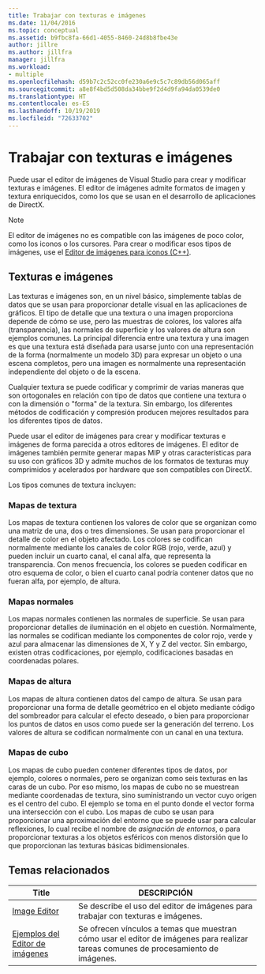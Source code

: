 ```yaml
---
title: Trabajar con texturas e imágenes
ms.date: 11/04/2016
ms.topic: conceptual
ms.assetid: b9fbc8fa-66d1-4055-8460-24d8b8fbe43e
author: jillre
ms.author: jillfra
manager: jillfra
ms.workload:
- multiple
ms.openlocfilehash: d59b7c2c52cc0fe230a6e9c5c7c89db56d065aff
ms.sourcegitcommit: a8e8f4bd5d508da34bbe9f2d4d9fa94da0539de0
ms.translationtype: HT
ms.contentlocale: es-ES
ms.lasthandoff: 10/19/2019
ms.locfileid: "72633702"
---
```

# <a name="work-with-textures-and-images"></a>Trabajar con texturas e imágenes

Puede usar el editor de imágenes de Visual Studio para crear y modificar texturas e imágenes. El editor de imágenes admite formatos de imagen y textura enriquecidos, como los que se usan en el desarrollo de aplicaciones de DirectX.

> [!NOTE]
> El editor de imágenes no es compatible con las imágenes de poco color, como los iconos o los cursores. Para crear o modificar esos tipos de imágenes, use el [Editor de imágenes para iconos (C++)](/cpp/windows/image-editor-for-icons).

## <a name="textures-and-images"></a>Texturas e imágenes

Las texturas e imágenes son, en un nivel básico, simplemente tablas de datos que se usan para proporcionar detalle visual en las aplicaciones de gráficos. El tipo de detalle que una textura o una imagen proporciona depende de cómo se use, pero las muestras de colores, los valores alfa (transparencia), las normales de superficie y los valores de altura son ejemplos comunes. La principal diferencia entre una textura y una imagen es que una textura está diseñada para usarse junto con una representación de la forma (normalmente un modelo 3D) para expresar un objeto o una escena completos, pero una imagen es normalmente una representación independiente del objeto o de la escena.

Cualquier textura se puede codificar y comprimir de varias maneras que son ortogonales en relación con tipo de datos que contiene una textura o con la dimensión o "forma" de la textura. Sin embargo, los diferentes métodos de codificación y compresión producen mejores resultados para los diferentes tipos de datos.

Puede usar el editor de imágenes para crear y modificar texturas e imágenes de forma parecida a otros editores de imágenes. El editor de imágenes también permite generar mapas MIP y otras características para su uso con gráficos 3D y admite muchos de los formatos de texturas muy comprimidos y acelerados por hardware que son compatibles con DirectX.

Los tipos comunes de textura incluyen:

### <a name="texture-maps"></a>Mapas de textura

Los mapas de textura contienen los valores de color que se organizan como una matriz de una, dos o tres dimensiones. Se usan para proporcionar el detalle de color en el objeto afectado. Los colores se codifican normalmente mediante los canales de color RGB (rojo, verde, azul) y pueden incluir un cuarto canal, el canal alfa, que representa la transparencia. Con menos frecuencia, los colores se pueden codificar en otro esquema de color, o bien el cuarto canal podría contener datos que no fueran alfa, por ejemplo, de altura.

### <a name="normal-maps"></a>Mapas normales

Los mapas normales contienen las normales de superficie. Se usan para proporcionar detalles de iluminación en el objeto en cuestión. Normalmente, las normales se codifican mediante los componentes de color rojo, verde y azul para almacenar las dimensiones de X, Y y Z del vector. Sin embargo, existen otras codificaciones, por ejemplo, codificaciones basadas en coordenadas polares.

### <a name="height-maps"></a>Mapas de altura

Los mapas de altura contienen datos del campo de altura. Se usan para proporcionar una forma de detalle geométrico en el objeto mediante código del sombreador para calcular el efecto deseado, o bien para proporcionar los puntos de datos en usos como puede ser la generación del terreno. Los valores de altura se codifican normalmente con un canal en una textura.

### <a name="cube-maps"></a>Mapas de cubo

Los mapas de cubo pueden contener diferentes tipos de datos, por ejemplo, colores o normales, pero se organizan como seis texturas en las caras de un cubo. Por eso mismo, los mapas de cubo no se muestrean mediante coordenadas de textura, sino suministrando un vector cuyo origen es el centro del cubo. El ejemplo se toma en el punto donde el vector forma una intersección con el cubo. Los mapas de cubo se usan para proporcionar una aproximación del entorno que se puede usar para calcular reflexiones, lo cual recibe el nombre de *asignación de entornos*, o para proporcionar texturas a los objetos esféricos con menos distorsión que lo que proporcionan las texturas básicas bidimensionales.

## <a name="related-topics"></a>Temas relacionados

|Title|DESCRIPCIÓN|
|-----------|-----------------|
|[Image Editor](../designers/image-editor.md)|Se describe el uso del editor de imágenes para trabajar con texturas e imágenes.|
|[Ejemplos del Editor de imágenes](../designers/how-to-create-a-basic-texture.md)|Se ofrecen vínculos a temas que muestran cómo usar el editor de imágenes para realizar tareas comunes de procesamiento de imágenes.|